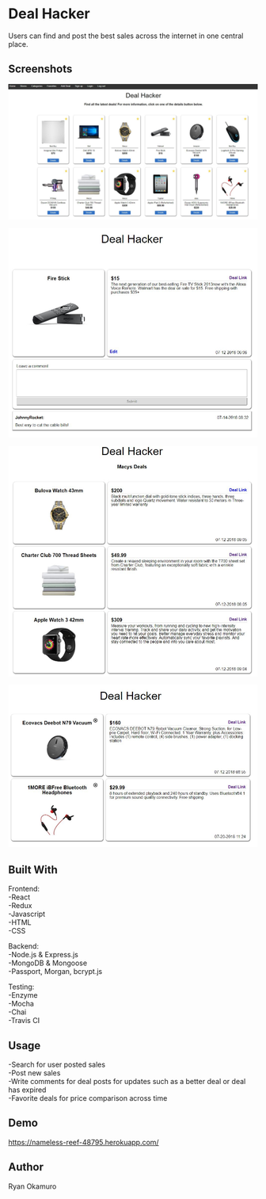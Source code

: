 
Deal Hacker
=============
Users can find and post the best sales across the internet in one central place.  


Screenshots
-----------

![Landing Page](https://raw.githubusercontent.com/RyanOkamuro/deal-hacker/master/images/Deal_Hacker_Landing_Page.JPG)

![Deal Details Page](https://raw.githubusercontent.com/RyanOkamuro/deal-hacker/master/images/Deal_Hacker_Details_Page.JPG)

![Store Listing Page](https://raw.githubusercontent.com/RyanOkamuro/deal-hacker/master/images/Deal_Hacker_Store_Listing.JPG)

![Favorites Page](https://raw.githubusercontent.com/RyanOkamuro/deal-hacker/master/images/Deal_Hacker_Favorites_Listing.JPG)


Built With
----------
Frontend: <br />
-React <br />
-Redux <br />
-Javascript <br />
-HTML <br />
-CSS

Backend: <br />
-Node.js & Express.js <br />
-MongoDB & Mongoose <br />
-Passport, Morgan, bcrypt.js

Testing: <br />
-Enzyme <br />
-Mocha <br />
-Chai <br />
-Travis CI


Usage
--------
-Search for user posted sales <br />
-Post new sales <br />
-Write comments for deal posts for updates such as a better deal or deal has expired <br />
-Favorite deals for price comparison across time


Demo
--------
https://nameless-reef-48795.herokuapp.com/


Author
--------
Ryan Okamuro